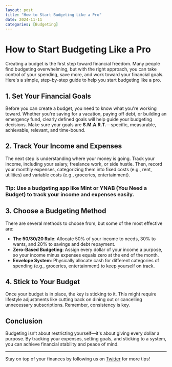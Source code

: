 ```yaml
---
layout: post
title: "How to Start Budgeting Like a Pro"
date: 2024-11-11
categories: [Budgeting]
---
```


# How to Start Budgeting Like a Pro

Creating a budget is the first step toward financial freedom. Many people find budgeting overwhelming, but with the right approach, you can take control of your spending, save more, and work toward your financial goals. Here's a simple, step-by-step guide to help you start budgeting like a pro.

## 1. Set Your Financial Goals

Before you can create a budget, you need to know what you're working toward. Whether you're saving for a vacation, paying off debt, or building an emergency fund, clearly defined goals will help guide your budgeting decisions. Make sure your goals are **S.M.A.R.T.**—specific, measurable, achievable, relevant, and time-bound.

## 2. Track Your Income and Expenses

The next step is understanding where your money is going. Track your income, including your salary, freelance work, or side hustle. Then, record your monthly expenses, categorizing them into fixed costs (e.g., rent, utilities) and variable costs (e.g., groceries, entertainment).

### Tip: Use a budgeting app like Mint or YNAB (You Need a Budget) to track your income and expenses easily.

## 3. Choose a Budgeting Method

There are several methods to choose from, but some of the most effective are:

- **The 50/30/20 Rule**: Allocate 50% of your income to needs, 30% to wants, and 20% to savings and debt repayment.
- **Zero-Based Budgeting**: Assign every dollar of your income a purpose, so your income minus expenses equals zero at the end of the month.
- **Envelope System**: Physically allocate cash for different categories of spending (e.g., groceries, entertainment) to keep yourself on track.

## 4. Stick to Your Budget

Once your budget is in place, the key is sticking to it. This might require lifestyle adjustments like cutting back on dining out or cancelling unnecessary subscriptions. Remember, consistency is key.

## Conclusion

Budgeting isn’t about restricting yourself—it's about giving every dollar a purpose. By tracking your expenses, setting goals, and sticking to a system, you can achieve financial stability and peace of mind.

---

Stay on top of your finances by following us on [Twitter](https://twitter.com/SmartCentsGuide) for more tips!

